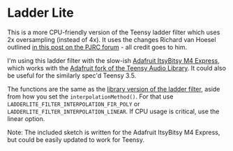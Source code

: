 # Ladder Lite

This is a more CPU-friendly version of the Teensy ladder filter which uses 2x oversampling (instead of 4x). It uses the changes Richard van Hoesel outlined [in this post on the PJRC forum](https://forum.pjrc.com/index.php?threads/porting-moog-ladder-filters-to-audio-objects.60488/post-272591) - all credit goes to him.

I'm using this ladder filter with the slow-ish [Adafruit ItsyBitsy M4 Express](https://www.adafruit.com/product/3800), which works with the [Adafruit fork of the Teensy Audio Library](https://github.com/adafruit/Audio). It could also be useful for the similarly spec'd Teensy 3.5.

The functions are the same as the [library version of the ladder filter](https://www.pjrc.com/teensy/gui/?info=AudioFilterLadder), aside from how you set the ``interpolationMethod()``. For that use ``LADDERLITE_FILTER_INTERPOLATION_FIR_POLY`` or ``LADDERLITE_FILTER_INTERPOLATION_LINEAR``. If CPU usage is critical, use the linear option. 

Note: The included sketch is written for the Adafruit ItsyBitsy M4 Express, but could be easily updated to work for Teensy. 
